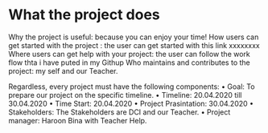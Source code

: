 # What the project does
Why the project is useful: because you can enjoy your time!
How users can get started with the project : the user can get started with this link xxxxxxxx
Where users can get help with your project: the user can follow the work flow thta i have puted in my Githup
Who maintains and contributes to the project: my self and our Teacher.

Regardless, every project must have the following components:
    • Goal: To prepare our project on the specific timeline.
    • Timeline: 20.04.2020 till 30.04.2020
    • Time Start: 20.04.2020
    • Project Prasintation: 30.04.2020
    • Stakeholders:  The Stakeholders are DCI and our Teacher.
    • Project manager: Haroon Bina with Teacher Help.
